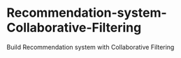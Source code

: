 # Recommendation-system-Collaborative-Filtering
Build Recommendation system with Collaborative Filtering

